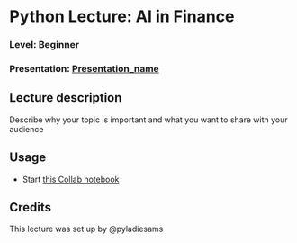 
# Python Lecture: AI in Finance 
### Level: Beginner 
### Presentation: [Presentation_name](workshop/Presentation_template.pptx)

## Lecture description
Describe why your topic is important and what you want to share with your audience

## Usage
* Start [this Collab notebook]() 

## Credits
This lecture was set up by @pyladiesams
